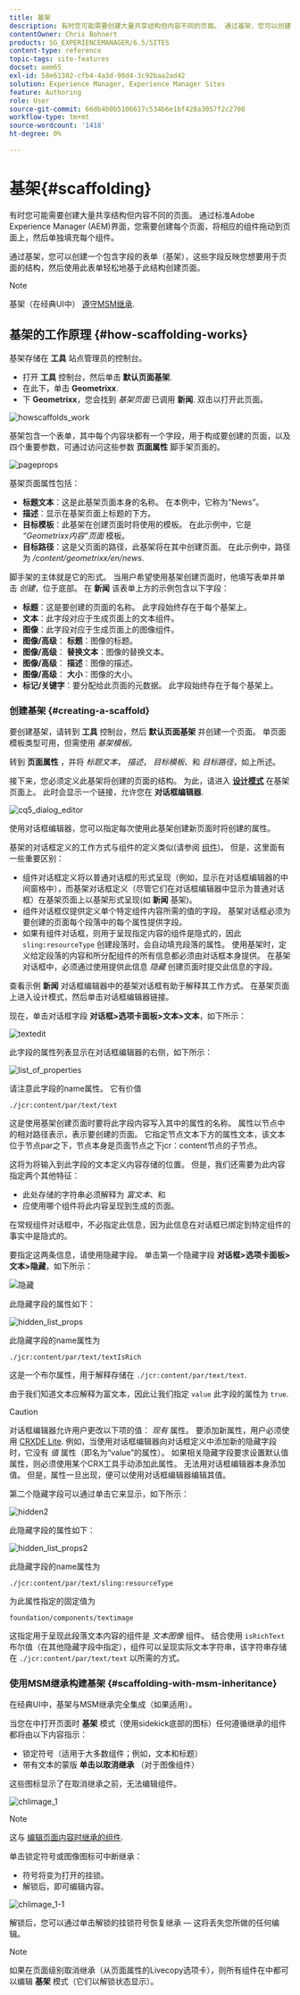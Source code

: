 ```yaml
---
title: 基架
description: 有时您可能需要创建大量共享结构但内容不同的页面。 通过基架，您可以创建一个包含字段的表单（基架），这些字段反映您想要用于页面的结构，然后使用此表单轻松地基于此结构创建页面。
contentOwner: Chris Bohnert
products: SG_EXPERIENCEMANAGER/6.5/SITES
content-type: reference
topic-tags: site-features
docset: aem65
exl-id: 58e61302-cfb4-4a3d-98d4-3c92baa2ad42
solution: Experience Manager, Experience Manager Sites
feature: Authoring
role: User
source-git-commit: 66db4b0b5106617c534b6e1bf428a3057f2c2708
workflow-type: tm+mt
source-wordcount: '1418'
ht-degree: 0%

---
```


# 基架{#scaffolding}

有时您可能需要创建大量共享结构但内容不同的页面。 通过标准Adobe Experience Manager (AEM)界面，您需要创建每个页面，将相应的组件拖动到页面上，然后单独填充每个组件。

通过基架，您可以创建一个包含字段的表单（基架），这些字段反映您想要用于页面的结构，然后使用此表单轻松地基于此结构创建页面。

>[!NOTE]
>
>基架（在经典UI中） [遵守MSM继承](#scaffolding-with-msm-inheritance).

## 基架的工作原理 {#how-scaffolding-works}

基架存储在 **工具** 站点管理员的控制台。

* 打开 **工具** 控制台，然后单击 **默认页面基架**.
* 在此下，单击 **Geometrixx**.
* 下 **Geometrixx**，您会找到 *基架页面* 已调用 **新闻**. 双击以打开此页面。

![howscaffolds_work](assets/howscaffolds_work.png)

基架包含一个表单，其中每个内容块都有一个字段，用于构成要创建的页面，以及四个重要参数，可通过访问这些参数 **页面属性** 脚手架页面的。

![pageprops](assets/pageprops.png)

基架页面属性包括：

* **标题文本**：这是此基架页面本身的名称。 在本例中，它称为“News”。
* **描述**：显示在基架页面上标题的下方。
* **目标模板**：此基架在创建页面时将使用的模板。 在此示例中，它是 *“Geometrixx内容”页面* 模板。
* **目标路径**：这是父页面的路径，此基架将在其中创建页面。 在此示例中，路径为 */content/geometrixx/en/news*.

脚手架的主体就是它的形式。 当用户希望使用基架创建页面时，他填写表单并单击 *创建*，位于底部。 在 **新闻** 该表单上方的示例包含以下字段：

* **标题**：这是要创建的页面的名称。 此字段始终存在于每个基架上。
* **文本**：此字段对应于生成页面上的文本组件。
* **图像**：此字段对应于生成页面上的图像组件。
* **图像/高级**： **标题**：图像的标题。
* **图像/高级**： **替换文本**：图像的替换文本。
* **图像/高级**： **描述**：图像的描述。
* **图像/高级**： **大小**：图像的大小。
* **标记/关键字**：要分配给此页面的元数据。 此字段始终存在于每个基架上。

### 创建基架 {#creating-a-scaffold}

要创建基架，请转到 **工具** 控制台，然后 **默认页面基架** 并创建一个页面。 单页面模板类型可用，但需使用 *基架模板。*

转到 **页面属性** ，并将 *标题文本*， *描述*， *目标模板*、和 *目标路径*，如上所述。

接下来，您必须定义此基架将创建的页面的结构。 为此，请进入 **[设计模式](/help/sites-authoring/page-authoring.md#sidekick)** 在基架页面上。 此时会显示一个链接，允许您在 **对话框编辑器**.

![cq5_dialog_editor](assets/cq5_dialog_editor.png)

使用对话框编辑器，您可以指定每次使用此基架创建新页面时将创建的属性。

基架的对话框定义的工作方式与组件的定义类似(请参阅 [组件](/help/sites-developing/components.md))。 但是，这里面有一些重要区别：

* 组件对话框定义将以普通对话框的形式呈现（例如，显示在对话框编辑器的中间窗格中），而基架对话框定义（尽管它们在对话框编辑器中显示为普通对话框）在基架页面上以基架形式呈现(如 **新闻** 基架)。
* 组件对话框仅提供定义单个特定组件内容所需的值的字段。 基架对话框必须为要创建的页面每个段落中的每个属性提供字段。
* 如果有组件对话框，则用于呈现指定内容的组件是隐式的，因此 `sling:resourceType` 创建段落时，会自动填充段落的属性。 使用基架时，定义给定段落的内容和所分配组件的所有信息都必须由对话框本身提供。 在基架对话框中，必须通过使用提供此信息 *隐藏* 创建页面时提交此信息的字段。

查看示例 **新闻** 对话框编辑器中的基架对话框有助于解释其工作方式。 在基架页面上进入设计模式，然后单击对话框编辑器链接。

现在，单击对话框字段 **对话框>选项卡面板>文本>文本**，如下所示：

![textedit](assets/textedit.png)

此字段的属性列表显示在对话框编辑器的右侧，如下所示：

![list_of_properties](assets/list_of_properties.png)

请注意此字段的name属性。 它有价值

`./jcr:content/par/text/text`

这是使用基架创建页面时要将此字段内容写入其中的属性的名称。 属性以节点中的相对路径表示，表示要创建的页面。 它指定节点文本下方的属性文本，该文本位于节点par之下，节点本身是页面节点之下jcr：content节点的子节点。

这将为将输入到此字段的文本定义内容存储的位置。 但是，我们还需要为此内容指定两个其他特征：

* 此处存储的字符串必须解释为 *富文本*、和
* 应使用哪个组件将此内容呈现到生成的页面。

在常规组件对话框中，不必指定此信息，因为此信息在对话框已绑定到特定组件的事实中是隐式的。

要指定这两条信息，请使用隐藏字段。 单击第一个隐藏字段 **对话框>选项卡面板>文本>隐藏**，如下所示：

![隐藏](assets/hidden.png)

此隐藏字段的属性如下：

![hidden_list_props](assets/hidden_list_props.png)

此隐藏字段的name属性为

`./jcr:content/par/text/textIsRich`

这是一个布尔属性，用于解释存储在 `./jcr:content/par/text/text`.

由于我们知道文本应解释为富文本，因此让我们指定 `value` 此字段的属性为 `true`.

>[!CAUTION]
>
>对话框编辑器允许用户更改以下项的值： *现有* 属性。 要添加新属性，用户必须使用 [CRXDE Lite](/help/sites-developing/developing-with-crxde-lite.md). 例如，当使用对话框编辑器向对话框定义中添加新的隐藏字段时，它没有 *值* 属性（即名为“value”的属性）。 如果相关隐藏字段要求设置默认值属性，则必须使用某个CRX工具手动添加此属性。 无法用对话框编辑器本身添加值。 但是，属性一旦出现，便可以使用对话框编辑器编辑其值。

第二个隐藏字段可以通过单击它来显示，如下所示：

![hidden2](assets/hidden2.png)

此隐藏字段的属性如下：

![hidden_list_props2](assets/hidden_list_props2.png)

此隐藏字段的name属性为

`./jcr:content/par/text/sling:resourceType`

为此属性指定的固定值为

`foundation/components/textimage`

这指定用于呈现此段落文本内容的组件是 *文本图像* 组件。 结合使用 `isRichText` 布尔值（在其他隐藏字段中指定），组件可以呈现实际文本字符串，该字符串存储在 `./jcr:content/par/text/text` 以所需的方式。

### 使用MSM继承构建基架 {#scaffolding-with-msm-inheritance}

在经典UI中，基架与MSM继承完全集成（如果适用）。

当您在中打开页面时 **基架** 模式（使用sidekick底部的图标）任何遵循继承的组件都将由以下内容指示：

* 锁定符号（适用于大多数组件；例如，文本和标题）
* 带有文本的蒙版 **单击以取消继承** （对于图像组件）

这些图标显示了在取消继承之前，无法编辑组件。

![chlimage_1](assets/chlimage_1.jpeg)

>[!NOTE]
>
>这与 [编辑页面内容时继承的组件](/help/sites-authoring/editing-content.md#inheritedcomponentsclassicui).

单击锁定符号或图像图标可中断继承：

* 符号将变为打开的挂锁。
* 解锁后，即可编辑内容。

![chlimage_1-1](assets/chlimage_1-1.jpeg)

解锁后，您可以通过单击解锁的挂锁符号恢复继承 — 这将丢失您所做的任何编辑。

>[!NOTE]
>
>如果在页面级别取消继承（从页面属性的Livecopy选项卡），则所有组件在中都可以编辑 **基架** 模式（它们以解锁状态显示）。
